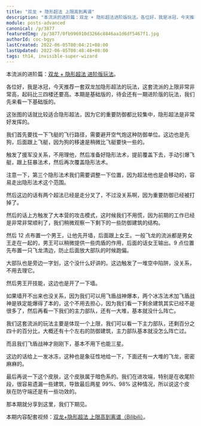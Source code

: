 ```yaml
---
title: "双龙 + 隐形超法 上限高到离谱"
description: "本流派的进阶篇：双龙 + 隐形超法进阶版玩法。各位好，我是冰冠，今天推荐一套双龙加隐形超法的玩法，这套流派的上限非常非常高，起码比三四楼还要高。本期是基础版的，待会还有一期进阶版的玩法，我们先来看一下基础版的。"
module: posts-advanced
canonical: /p/3877
featuredImg: /p/3877/0fb996910d3266c8846aa1d6df5467f1.jpg
authorId: coc-bgys
lastCreated: 2022-06-05T00:04:21+08:00
lastUpdated: 2022-06-05T00:48:48+08:00
tags: th14, invisible-super-wizard
---
```


本流派的进阶篇：[双龙 + 隐形超法 进阶版玩法](/p/3896)。

各位好，我是冰冠，今天推荐一套双龙加隐形超法的玩法，这套流派的上限非常非常高，起码比三四楼还要高。本期是基础版的，待会还有一期进阶版的玩法，我们先来看一下基础版的。

这张图的话就比较适合隐形超法，因为它的重要防御都比较集中，隐形超法是非常好发挥的。

<Pic src="/p/3877/6157ad9d5c2d7247c52353b10c9d58e1.jpg" width="1209" height="664" caption="双龙隐形超法流派的配兵" alt="7 球，8 龙，1 狗，3 龙骑，飞艇，1 狂暴，1 冰冻，1 毒药，5 隐形。援兵超法、狂暴、冰冻。" />
<Pic src="/p/3877/4e1ccdb0106bbcdb3f5169276c221c72.jpg" width="1440" height="707" caption="今天要打的阵型" alt="" />

我们首先要找一下飞艇的飞行路径，需要避开空气炮这种防御单位。这边也是先狗，后面跟上飞艇，因为狗的移速是稍微比飞艇要快一些的。

<Pic src="/p/3877/ba6c6891c2afae0b9fec8a52e3dc8d71.jpg" width="916" height="605" caption="下狗扛伤害，飞艇跟上" alt="" />

触发了援军没关系，不用理他，然后准备好隐形法术，提前覆盖下去，手动引爆飞艇，跟上狂暴法术，然后再次覆盖隐形法术。

<Pic src="/p/3877/6059e965101c9f7b3da9ebb39192afda.jpg" width="633" height="504" caption="第一个隐形法术" alt="" />
<Pic src="/p/3877/05cfdd59c5f0339e2d89a9218c35af33.jpg" width="665" height="484" caption="第二个隐形法术" alt="" />

注意一下，第三个隐形法术我们需要调整一下位置，因为超法他也是会移动的，容易走出隐形法术这个范围。

<Pic src="/p/3877/5f991c64a78eafe825ca45d872a6ac57.jpg" width="618" height="487" caption="第三个隐形法术" alt="" />

然后这边的话有两个超法已经是走分叉了，不过没关系啊，因为重要防御已经被打掉了。

<Pic src="/p/3877/0fb996910d3266c8846aa1d6df5467f1.jpg" width="779" height="560" caption="最后两瓶隐形法术用法类似，也是覆盖超法" alt="" />

然后的话上方触发了大本营的攻击模式，这时候我们不用慌，因为前期的工作已经是非常非常顺利了，我们稍微观察一下剩下的一些防御建筑的结构。

<Pic src="/p/3877/79da295663f0df6476513594ffcc75c9.jpg" width="1363" height="710" caption="核心防御清理完毕" alt="" />

然后 12 点布置一个男王，让他先开墙，后面跟上女王。一般飞龙的流派都是男女王走在一起的，男王可以稍微提供一些肉盾的作用，后面的话女王输出。9 点位置先布置一只飞龙清边，防止后面放大部队的时候跑偏。

<Pic src="/p/3877/0100ef3245543c5153e6c255418adab5.jpg" width="965" height="580" caption="12 点下男王和女王，9 点下一只飞龙清边" alt="" />

大部队也是旁边一字划，这个没什么好讲的。这边触发了一堆空中陷阱，没关系，不用去理它。

<Pic src="/p/3877/36f3d5dc64638d5fc566ae395c3b23c5.jpg" width="1012" height="552" caption="开始下大部队" alt="" />

然后男王开技能，这边也是开了一下墙。

<Pic src="/p/3877/0f73a3dc55cd8c9ea275d547ea55b9cf.jpg" width="909" height="582" caption="男王开大进一步清边，咏王开大保护大部队" alt="" />

如果墙开不出来也没关系，因为我们可以用飞盾战神爆本，两个冰冻法术加飞盾战神是铁定能爆得了本的，这个不用去担心，因为我们看一下剩余建筑其实已经不是很多了，然后再看一下我们的主力部队，还有一大堆，基本就没什么阵亡。

<Pic src="/p/3877/c96b17cc114650ee74fdbc9e89fe1d8a.jpg" width="1072" height="679" caption="女王爆本，建筑已经不多了，主力仍然充足" alt="" />

我们这套流派的玩法主要是体现一个上限，我们可以看一下主力部队，还剩百分之四十的百分比，大概还有十个左右的防御建筑，主力部队基本就没怎么阵亡过。

<Pic src="/p/3877/146c65064fe1186869253b7c26684c85.jpg" width="1394" height="584" caption="百分比大约还差 40%，主力仍然充足" alt="" />

而且我们飞盾战神才刚刚下，基本不用下也能三星。

<Pic src="/p/3877/e023f95f802ac7b458680fbab6b45547.jpg" width="915" height="546" caption="飞盾战神放在三点钟补刀" alt="" />

这边的话给上一发冰冻，这种也是象征性地给一下，下面还有一大堆的飞龙，密密麻麻的。

<Pic src="/p/3877/4d53195e7b9239ca04e3aa3a6f110465.jpg" width="761" height="574" caption="给一发冰冻" alt="" />

<Pic src="/p/3877/a244dbce0ac0c98f7fc6f0d8f2332231.jpg" width="1050" height="601" caption="三星到手" alt="" />

最后再说一下这个皮肤，这个皮肤属于暗色系的。我们在进攻端，特别是在收尾阶段，很容易遗漏一些建筑，导致最后两星 99%、98% 这种情况，所以说这个皮肤在防守端还是有一些功效的。

那本期就分享到这里，我们下期见。

<PostCopyright>

本期内容配套视频：[双龙+隐形超法 上限高到离谱（Bilibili）](https://www.bilibili.com/video/BV11B4y1U7aT/)。

</PostCopyright>
